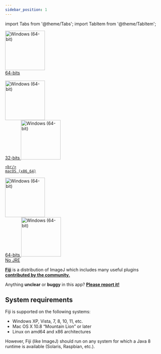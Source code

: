```yaml
---
sidebar_position: 1
---
```

import Tabs from '@theme/Tabs';
import TabItem from '@theme/TabItem';

<Tabs>
  <TabItem value="win" label="Windows">
   <a href="https://downloads.imagej.net/fiji/latest/fiji-win64.zip" target="_blank">
    <img alt="Windows (64-bit)" src=" https://imagej.net/media/icons/windows.svg" width="129" height="128"/>
  
   <br/>
    64-bits 
   </a>
  <br/>
  <br/>
    <a href="https://downloads.imagej.net/fiji/latest/fiji-win32.zip" target="_blank">
      <img alt="Windows (64-bit)" src=" https://imagej.net/media/icons/windows.svg" width="129" height="128"/>
      <br/>
      32-bits
    </a>
  </TabItem>
  <TabItem value="mac" label="MacOS">
  <a href="https://downloads.imagej.net/fiji/latest/fiji-macosx.zip" target="_blank">
    <img alt="Windows (64-bit)" src=" https://imagej.net/media/icons/macos.png" width="129" height="128"/>
  
    <br/>
    macOS (x86_64)
  </a>
  </TabItem>
  <TabItem value="lin" label="Linux">
    <a href="https://downloads.imagej.net/fiji/latest/fiji-linux64.zip" target="_blank">
    <img alt="Windows (64-bit)" src=" https://imagej.net/media/icons/linux.svg" width="129" height="128"/>
  
   <br/>
    64-bits 
   </a>
  </TabItem>
   <TabItem value="no" label="No JRE">
    <a href="https://downloads.imagej.net/fiji/latest/fiji-nojre.zip" target="_blank">
    <img alt="Windows (64-bit)" src=" https://imagej.net/media/icons/fiji.png" width="129" height="128"/>
  
   <br/>
    No JRE
   </a>
  </TabItem>
</Tabs>


[**Fiji**](https://imagej.net/software/fiji/) is a distribution of ImageJ which includes many useful plugins [**contributed by the community.**](https://imagej.net/contribute/fiji)


Anything **unclear** or **buggy** in this app? [**Please report it!**](../../contact_us)

## System requirements
Fiji is supported on the following systems:
- Windows XP, Vista, 7, 8, 10, 11, etc.
- Mac OS X 10.8 “Mountain Lion” or later
- Linux on amd64 and x86 architectures

However, Fiji (like ImageJ) should run on any system for which a Java 8 runtime is available (Solaris, Raspbian, etc.).
